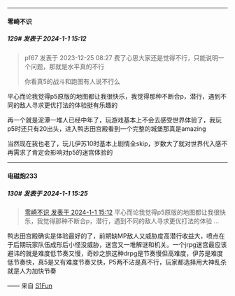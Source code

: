 
*****

####  零崎不识  
##### 129#       发表于 2024-1-1 15:12

<blockquote>pf67 发表于 2023-12-25 08:27
费了心思大家还是觉得不行，只能说明一个问题，那就是水平真的不行

你看真5的战斗和跑图有人说不行么</blockquote>
平心而论我觉得p5原版的地图都让我很快乐，我觉得那种不断合p，潜行，遇到不同的敌人寻求更优打法的体验挺有乐趣的

再一个就是泥潭一堆人已经中年了，玩游戏基本上不会去感受世界体验了，我玩p5时还只有20出头，进入鸭志田宫殿看到一个完整的城堡那真是amazing

当然现在我也老了，玩儿伊苏10时基本上剧情全skip，岁数大了就对世界代入感不再需求了肯定会影响对p5的迷宫体验的


*****

####  电磁炮233  
##### 130#       发表于 2024-1-1 15:25

<blockquote><a href="httphttps://bbs.saraba1st.com/2b/forum.php?mod=redirect&amp;goto=findpost&amp;pid=63502581&amp;ptid=2165170" target="_blank">零崎不识 发表于 2024-1-1 15:12</a>
平心而论我觉得p5原版的地图都让我很快乐，我觉得那种不断合p，潜行，遇到不同的敌人寻求更优打法的体验 ...</blockquote>
鸭志田宫殿确实是体验最好的了，前期缺MP敌人又威胁度高潜行收益大，喷点在于后期玩家队伍成形后小怪没威胁，迷宫又一堆解谜和机关。一个jrpg迷宫最应该避讳的就是难度低节奏又慢，奇妙之旅这种drpg是节奏慢但高难度，伊苏是难度低节奏快，真5是又有难度节奏又快，P5两不沾是真不行，玩家都选择用大神乱杀就是人为加快节奏

—— 来自 [S1Fun](https://s1fun.koalcat.com)

